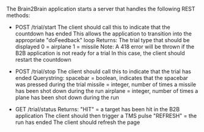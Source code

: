 The Brain2Brain application starts a server that handles the following REST methods:
* POST /trial/start
    The client should call this to indicate that the countdown has ended
        This allows the application to transition into the appropriate "doFeedback" loop
    Returns:
        The trial type that should be displayed
            0 = airplane
            1 = missile
    Note: A 418 error will be thrown if the B2B application is not ready for a trial
        In this case, the client should restart the countdown
    
* POST /trial/stop
    The client should call this to indicate that the trial has ended
    Querystring:
        spacebar = boolean, indicates that the spacebar was pressed during the trial
        missile = integer, number of times a missile has been shot down during the run
        airplane = integer, number of times a plane has been shot down during the run
    
* GET /trial/status
    Returns:
        "HIT" = a target has been hit in the B2B application
            The client should then trigger a TMS pulse
        "REFRESH" = the run has ended
            The client should refresh the page